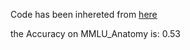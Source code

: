 Code has been inhereted from [here](https://github.com/Mehrdadghassabi/Gaokerena-V/tree/main/evaluation/multiple_choice_qa/MMLU-medical_genetics/gaokerena)

the Accuracy on MMLU_Anatomy is: 0.53
